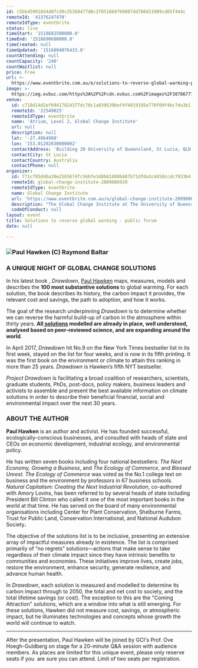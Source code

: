 ```yaml
---
id: c5bb459910d4d07cd9c25368477d8c2f851668f69807dd786651989cd65f444c
remoteId: '41376247470'
remoteIdType: eventbrite
status: live
timeStart: '1518682500000.0'
timeEnd: '1518690600000.0'
timeCreated: null
timeUpdated: '1516804076433.0'
countAttending: null
countCapacity: '240'
countWaitlist: null
price: Free
url: >-
  https://www.eventbrite.com.au/e/solutions-to-reverse-global-warming-public-forum-tickets-41376247470?aff=ebapi
image: >-
  https://img.evbuc.com/https%3A%2F%2Fcdn.evbuc.com%2Fimages%2F38786777%2F92902099135%2F1%2Foriginal.jpg?s=d95aeb3abb09780367b24b1761c24232
venue:
  id: c718d14d2ef69417824377dc70c1a039539bef4f4819195e770f09f4bc7da3b1
  remoteId: '22549025'
  remoteIdType: eventbrite
  name: 'Atrium, Level 2, Global Change Institute'
  url: null
  description: null
  lat: '-27.4964988'
  lon: '153.01202030000002'
  contactAddress: 'Building 20 University of Queensland, St Lucia, QLD 4072'
  contactCity: St Lucia
  contactCountry: Australia
  contactPhone: null
organizer:
  id: 771cf05dd6a39e25b5674fc56bfe3d8b81608b887b71dfda3cd458ccdc793364
  remoteId: global-change-institute-2809086920
  remoteIdType: eventbrite
  name: Global Change Institute
  url: 'https://www.eventbrite.com.au/o/global-change-institute-2809086920'
  description: "The Global Change Institute at The University of Queensland, Australia, is a unique source of game-changing research, ideas and advice for addressing the challenges of global change.\\r\\nThe Global Change Institute advances discovery, creates solutions and advocates change to policies that respond to challenges presented by climate change, technological innovation and population change.\\r\\n\t\t\t\t\t\t\\r\\n"
  codeOfConduct: null
layout: event
title: Solutions to reverse global warming - public forum
date: null

---
```

<DIV CLASS="field field-name-body field-type-text-with-summary field-label-hidden">
<DIV CLASS="field-items">
<DIV CLASS="field-item even">
<H3><IMG ALT="Paul Hawken (C) Raymond Baltar" SRC="https://cdn.evbuc.com/eventlogos/92256305/paulhawkenphoto28c29raymondbaltar.jpg"></H3>
<H3>A UNIQUE NIGHT OF GLOBAL CHANGE SOLUTIONS</H3>
<P>In his latest book ,<EM> Drawdown</EM>, <A HREF="http://www.paulhawken.com/" TARGET="_blank" REL="noreferrer noopener nofollow noopener noreferrer nofollow">Paul Hawken</A> maps, measures, models and describes the <STRONG>100 most substantive solutions </STRONG>to global warming. For each solution, the book describes its history, the carbon impact it provides, the relevant cost and savings, the path to adoption, and how it works.</P>
<P>The goal of the research underpinning <EM>Drawdown</EM> is to determine whether we can reverse the harmful build-up of carbon in the atmosphere within thirty years. <STRONG>All</STRONG><A HREF="http://www.drawdown.org/solutions" TARGET="_blank" REL="noreferrer noopener nofollow noopener noreferrer nofollow"> <STRONG>solutions</STRONG></A><STRONG> modelled are already in place, well understood, analysed based on peer-reviewed science, and are expanding around the world</STRONG>.</P>
<P>In April 2017, <EM>Drawdown</EM> hit No.9 on the New York Times bestseller list in its first week, stayed on the list for four weeks, and is now in its fifth printing. It was the first book on the environment or climate to attain this ranking in more than 25 years. <EM>Drawdown</EM> is Hawken’s fifth NYT bestseller.</P>
<P><EM>Project Drawdown</EM> is facilitating a broad coalition of researchers, scientists, graduate students, PhDs, post-docs, policy makers, business leaders and activists to assemble and present the best available information on climate solutions in order to describe their beneficial financial, social and environmental impact over the next 30 years.</P>
<H3>ABOUT THE AUTHOR</H3>
<P><STRONG>Paul Hawken</STRONG> is an author and activist. He has founded successful, ecologically-conscious businesses, and consulted with heads of state and CEOs on economic development, industrial ecology, and environmental policy.</P>
<P>He has written seven books including four national bestsellers: <EM>The Next Economy, Growing a Business</EM>, and <EM>The Ecology of Commerce</EM>, and <EM>Blessed Unrest. The Ecology of Commerce</EM> was voted as the No.1 college text on business and the environment by professors in 67 business schools. <EM>Natural Capitalism: Creating the Next Industrial Revolution</EM>, co-authored with Amory Lovins, has been referred to by several heads of state including President Bill Clinton who called it one of the most important books in the world at that time. He has served on the board of many environmental organisations including Center for Plant Conservation, Shelburne Farms, Trust for Public Land, Conservation International, and National Audubon Society<STRONG>.</STRONG></P>
<P>The objective of the solutions list is to be inclusive, presenting an extensive array of impactful measures already in existence. The list is comprised primarily of “no regrets” solutions—actions that make sense to take regardless of their climate impact since they have intrinsic benefits to communities and economies. These initiatives improve lives, create jobs, restore the environment, enhance security, generate resilience, and advance human health.</P>
<P>In <EM>Drawdown</EM>, each solution is measured and modelled to determine its carbon impact through to 2050, the total and net cost to society, and the total lifetime savings (or cost). The exception to this are the "Coming Attraction" solutions, which are a window into what is still emerging. For these solutions, Hawken did not measure cost, savings, or atmospheric impact, but he illuminates technologies and concepts whose growth the world will continue to watch.</P>
<HR>
<P>After the presentation, Paul Hawken will be joined by GCI's Prof. Ove Hoegh-Guldberg on stage for a 20-minute Q&A session with audience members. As places are limited for this unique event, please only reserve seats if you  are sure you can attend. Limit of two seats per registration.<BR></P>
</DIV>
</DIV>
</DIV>
